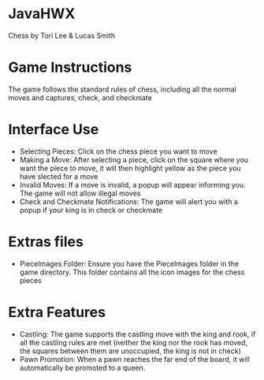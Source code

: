 # JavaHWX
Chess
by Tori Lee & Lucas Smith

# Game Instructions
The game follows the standard rules of chess, including all the normal moves and captures, check, and checkmate

# Interface Use
- Selecting Pieces: Click on the chess piece you want to move
- Making a Move: After selecting a piece, click on the square where you want the piece to move, it will then highlight yellow as the piece you have slected for a move
- Invalid Moves: If a move is invalid, a popup will appear informing you. The game will not allow illegal moves
- Check and Checkmate Notifications: The game will alert you with a popup if your king is in check or checkmate

# Extras files
- PieceImages Folder: Ensure you have the PieceImages folder in the game directory. This folder contains all the icon images for the chess pieces

# Extra Features
- Castling: The game supports the castling move with the king and rook, if all the castling rules are met (neither the king nor the rook has moved, the squares between them are unoccupied, the king is not in check)
- Pawn Promotion: When a pawn reaches the far end of the board, it will automatically be promoted to a queen.